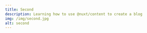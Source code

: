 ```yaml
---
title: Second
description: Learning how to use @nuxt/content to create a blog
img: /img/second.jpg
alt: second
---
```

